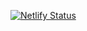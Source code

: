 [![Netlify Status](https://api.netlify.com/api/v1/badges/5c7d4ad4-f328-4708-a25e-d669b0774420/deploy-status)](https://app.netlify.com/sites/nuxt-calc-app/deploys)
